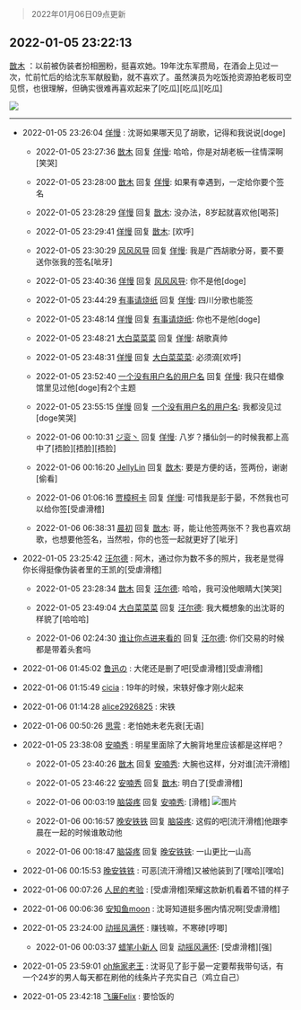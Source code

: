 > 2022年01月06日09点更新
<link rel="stylesheet" href="https://cdn.jsdelivr.net/gh/taotie6/sampleJSON@main/css/photo_show.css">
<meta name="referrer" content="no-referrer" />


 ## 2022-01-05 23:22:13 

 [㪚木](https://www.coolapk.com/feed/32624607?shareKey=ZDA2NzEwOGI5NDVjNjFkNWMwNDY~) ：以前被伪装者扮相圈粉，挺喜欢她。19年沈东军攒局，在酒会上见过一次，忙前忙后的给沈东军献殷勤，就不喜欢了。虽然演员为吃饭抢资源拍老板司空见惯，也很理解，但确实很难再喜欢起来了[吃瓜][吃瓜][吃瓜] 

<div class="album">
<img class="img-item" src="https://image.coolapk.com/feed/2021/0604/09/3142203_cc75c90b_1482_4911@300x300.gif" />
</div>

 ------- 

- 2022-01-05 23:26:04 [佯慢](uid=888105) : 沈哥如果哪天见了胡歌，记得和我说说[doge] 

    - 2022-01-05 23:27:36 [㪚木](uid=1081091) 回复 [佯慢](uid=888105): 哈哈，你是对胡老板一往情深啊[笑哭] 

    - 2022-01-05 23:28:00 [㪚木](uid=1081091) 回复 [佯慢](uid=888105): 如果有幸遇到，一定给你要个签名 

    - 2022-01-05 23:28:29 [佯慢](uid=888105) 回复 [㪚木](uid=1081091): 没办法，8岁起就喜欢他[喝茶] 

    - 2022-01-05 23:29:41 [佯慢](uid=888105) 回复 [㪚木](uid=1081091): [欢呼] 

    - 2022-01-05 23:30:29 [风风风导](uid=2418459) 回复 [佯慢](uid=888105): 我是广西胡歌分哥，要不要送你张我的签名[呲牙] 

    - 2022-01-05 23:40:36 [佯慢](uid=888105) 回复 [风风风导](uid=2418459): 你不是他[doge] 

    - 2022-01-05 23:44:29 [有事请烧纸](uid=1802946) 回复 [佯慢](uid=888105): 四川分歌也能签 

    - 2022-01-05 23:48:14 [佯慢](uid=888105) 回复 [有事请烧纸](uid=1802946): 你也不是他[doge] 

    - 2022-01-05 23:48:21 [大白菜菜菜](uid=2081020) 回复 [佯慢](uid=888105): 胡歌真帅 

    - 2022-01-05 23:48:31 [佯慢](uid=888105) 回复 [大白菜菜菜](uid=2081020): 必须滴[欢呼] 

    - 2022-01-05 23:52:40 [一个没有用户名的用户名](uid=1314924) 回复 [佯慢](uid=888105): 我只在蜡像馆里见过他[doge]有2个主题 

    - 2022-01-05 23:55:15 [佯慢](uid=888105) 回复 [一个没有用户名的用户名](uid=1314924): 我都没见过[doge笑哭] 

    - 2022-01-06 00:10:31 [ジ衮丶](uid=494451) 回复 [佯慢](uid=888105): 八岁？播仙剑一的时候我都上高中了[捂脸][捂脸][捂脸] 

    - 2022-01-06 00:16:20 [JellyLin](uid=1372534) 回复 [㪚木](uid=1081091): 要是方便的话，签两份，谢谢[偷看] 

    - 2022-01-06 01:06:16 [贾樟柯卡](uid=4286768) 回复 [佯慢](uid=888105): 可惜我是彭于晏，不然我也可以给你签[受虐滑稽] 

    - 2022-01-06 06:38:31 [晨初](uid=1179614) 回复 [㪚木](uid=1081091): 哥，能让他签两张不？我也喜欢胡歌，也想要他签名，当然啦，你的也签一起就更好了[呲牙] 

- 2022-01-05 23:25:42 [汪尔德](uid=1595236) : 阿木，通过你为数不多的照片，我老是觉得你长得挺像伪装者里的王凯的[受虐滑稽] 

    - 2022-01-05 23:28:34 [㪚木](uid=1081091) 回复 [汪尔德](uid=1595236): 哈哈，我可没他眼睛大[笑哭] 

    - 2022-01-05 23:49:04 [大白菜菜菜](uid=2081020) 回复 [汪尔德](uid=1595236): 我大概想象的出沈哥的样貌了[哈哈哈] 

    - 2022-01-06 02:24:30 [谁让你点进来看的](uid=1348471) 回复 [汪尔德](uid=1595236): 你们交易的时候都是带着头套吗 

- 2022-01-06 01:45:02 [鲁迅の](uid=1954055) : 大佬还是删了吧[受虐滑稽][受虐滑稽] 

- 2022-01-06 01:15:49 [cicia](uid=6177749) : 19年的时候，宋轶好像才刚火起来 

- 2022-01-06 01:14:28 [alice2926825](uid=1064232) : 宋铁 

- 2022-01-06 00:50:26 [思雩](uid=6140056) : 老怕她未老先衰[无语] 

- 2022-01-05 23:38:08 [安喃秀](uid=2237599) : 明星里面除了大腕背地里应该都是这样吧？ 

    - 2022-01-05 23:40:26 [㪚木](uid=1081091) 回复 [安喃秀](uid=2237599): 大腕也这样，分对谁[流汗滑稽] 

    - 2022-01-05 23:46:22 [安喃秀](uid=2237599) 回复 [㪚木](uid=1081091): 明白了[受虐滑稽] 

    - 2022-01-06 00:03:19 [脑袋疼](uid=3109703) 回复 [安喃秀](uid=2237599): [滑稽] ![图片](https://image.coolapk.com/feed/2022/0106/00/3109703_d97d276f_8598_1605_640@960x717.jpeg)

    - 2022-01-06 00:16:57 [晚安铁铁](uid=2870621) 回复 [脑袋疼](uid=3109703): 这假的吧[流汗滑稽]他跟李晨在一起的时候谁敢动他 

    - 2022-01-06 00:18:47 [脑袋疼](uid=3109703) 回复 [晚安铁铁](uid=2870621): 一山更比一山高 

- 2022-01-06 00:15:53 [晚安铁铁](uid=2870621) : 可恶[流汗滑稽]又被他装到了[嘿哈][嘿哈] 

- 2022-01-06 00:07:26 [人民的考验](uid=3535328) : [受虐滑稽]荣耀这款新机看着不错的样子 

- 2022-01-06 00:06:36 [安知鱼moon](uid=3709834) : 沈哥知道挺多圈内情况啊[受虐滑稽] 

- 2022-01-05 23:24:00 [动摇风满怀](uid=2908614) : 赚钱嘛，不寒碜[哼唧] 

    - 2022-01-06 00:03:37 [蜡笔小新人](uid=4236945) 回复 [动摇风满怀](uid=2908614): [受虐滑稽][强] 

- 2022-01-05 23:59:01 [oh施家老王](uid=1796584) : 沈哥见了彭于晏一定要帮我带句话，有一个24岁的男人每天都在刷他的线条片子充实自己（鸡立自己） 

- 2022-01-05 23:42:18 [飞廉Felix](uid=900024) : 要恰饭的 


